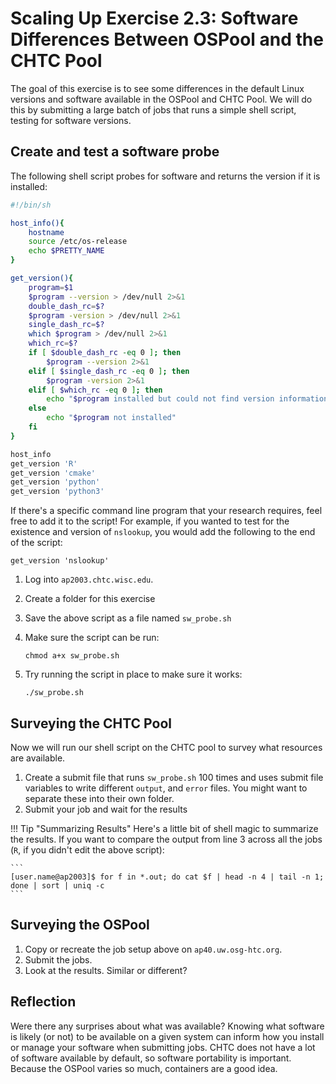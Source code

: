 # Scaling Up Exercise 2.3: Software Differences Between OSPool and the CHTC Pool

The goal of this exercise is to see some differences in the default Linux versions 
and software available in the OSPool and CHTC Pool. We will do this by submitting 
a large batch of jobs that runs a simple shell script, testing for software versions. 

## Create and test a software probe

The following shell script probes for software and returns the version if it is installed:

```bash
#!/bin/sh

host_info(){
    hostname
    source /etc/os-release
    echo $PRETTY_NAME
}

get_version(){
    program=$1
    $program --version > /dev/null 2>&1
    double_dash_rc=$?
    $program -version > /dev/null 2>&1
    single_dash_rc=$?
    which $program > /dev/null 2>&1
    which_rc=$?
    if [ $double_dash_rc -eq 0 ]; then
        $program --version 2>&1
    elif [ $single_dash_rc -eq 0 ]; then
        $program -version 2>&1
    elif [ $which_rc -eq 0 ]; then
        echo "$program installed but could not find version information"
    else
        echo "$program not installed"
    fi
}

host_info
get_version 'R'
get_version 'cmake'
get_version 'python'
get_version 'python3'
```

If there's a specific command line program that your research requires, feel free to add it to the script!
For example, if you wanted to test for the existence and version of `nslookup`, you would add the following to the end
of the script:

``` file
get_version 'nslookup'
```

1. Log into `ap2003.chtc.wisc.edu`. 
1. Create a folder for this exercise
1.  Save the above script as a file named `sw_probe.sh`
1.  Make sure the script can be run: 

		chmod a+x sw_probe.sh

1.  Try running the script in place to make sure it works: 

		./sw_probe.sh

## Surveying the CHTC Pool

Now we will run our shell script on the CHTC pool to survey what resources are available. 

1.  Create a submit file that runs `sw_probe.sh` 100 times
    and uses submit file variables to write different `output`, and `error` files. You 
    might want to separate these into their own folder. 
1.  Submit your job and wait for the results

!!! Tip "Summarizing Results"
	Here's a little bit of shell magic to summarize the results. If you want to 
	compare the output from line 3 across all the jobs (`R`, if you didn't edit
	the above script): 
	
	```
	[user.name@ap2003]$ for f in *.out; do cat $f | head -n 4 | tail -n 1; done | sort | uniq -c
	```

## Surveying the OSPool

1. Copy or recreate the job setup above on `ap40.uw.osg-htc.org`. 
1. Submit the jobs. 
1. Look at the results. Similar or different? 

## Reflection

Were there any surprises about what was available? Knowing what software is likely 
(or not) to be available on a given system can inform how you install or manage 
your software when submitting jobs. CHTC does not have a lot of software available 
by default, so software portability is important. Because the OSPool varies so much, 
containers are a good idea. 